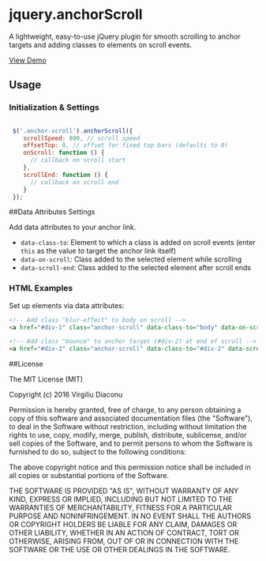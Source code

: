 # jquery.anchorScroll

A lightweight, easy-to-use jQuery plugin for smooth scrolling to anchor targets and adding classes to elements on scroll events.

[View Demo](http://www.virgiliudiaconu.com/work/anchor-scroll/)

## Usage

### Initialization & Settings

```js

 $('.anchor-scroll').anchorScroll({
    scrollSpeed: 800, // scroll speed
    offsetTop: 0, // offset for fixed top bars (defaults to 0)
    onScroll: function () { 
      // callback on scroll start
    },
    scrollEnd: function () { 
      // callback on scroll end
    }
 });
```
##Data Attributes Settings

Add data attributes to your anchor link. 

- `data-class-to`: Element to which a class is added on scroll events (enter `this` as the value to target the anchor link itself)
- `data-on-scroll`: Class added to the selected element while scrolling
- `data-scroll-end`: Class added to the selected element after scroll ends

### HTML Examples

Set up elements via data attributes:

```html
<!-- Add class "blur-effect" to body on scroll --> 
<a href="#div-1" class="anchor-scroll" data-class-to="body" data-on-scroll="blur-effect"></a>

<!-- Add class "bounce" to anchor target (#div-2) at end of scroll --> 
<a href="#div-2" class="anchor-scroll" data-class-to="#div-2" data-scroll-end="bounce"></a>
```


##License

The MIT License (MIT)

Copyright (c) 2016 Virgiliu Diaconu

Permission is hereby granted, free of charge, to any person obtaining a copy
of this software and associated documentation files (the "Software"), to deal
in the Software without restriction, including without limitation the rights
to use, copy, modify, merge, publish, distribute, sublicense, and/or sell
copies of the Software, and to permit persons to whom the Software is
furnished to do so, subject to the following conditions:

The above copyright notice and this permission notice shall be included in all
copies or substantial portions of the Software.

THE SOFTWARE IS PROVIDED "AS IS", WITHOUT WARRANTY OF ANY KIND, EXPRESS OR
IMPLIED, INCLUDING BUT NOT LIMITED TO THE WARRANTIES OF MERCHANTABILITY,
FITNESS FOR A PARTICULAR PURPOSE AND NONINFRINGEMENT. IN NO EVENT SHALL THE
AUTHORS OR COPYRIGHT HOLDERS BE LIABLE FOR ANY CLAIM, DAMAGES OR OTHER
LIABILITY, WHETHER IN AN ACTION OF CONTRACT, TORT OR OTHERWISE, ARISING FROM,
OUT OF OR IN CONNECTION WITH THE SOFTWARE OR THE USE OR OTHER DEALINGS IN THE
SOFTWARE.
